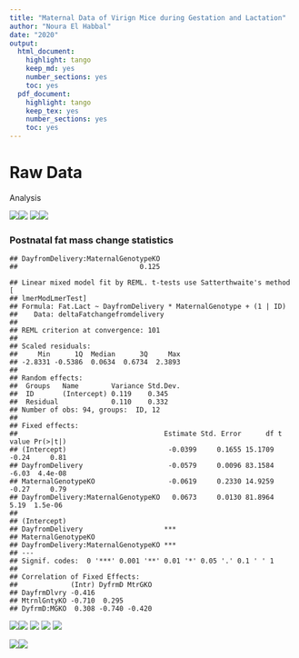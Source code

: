 ```yaml
---
title: "Maternal Data of Virign Mice during Gestation and Lactation"
author: "Noura El Habbal"
date: "2020"
output:
  html_document:
    highlight: tango
    keep_md: yes
    number_sections: yes
    toc: yes
  pdf_document:
    highlight: tango
    keep_tex: yes
    number_sections: yes
    toc: yes
---
```




# Raw Data





Analysis

![](figures/body_weights_during_pregnancyandlactation-1.png)<!-- -->![](figures/body_weights_during_pregnancyandlactation-2.png)<!-- -->
![](figures/Fat_mass_during_pregnancyandlactation-1.png)<!-- -->![](figures/Fat_mass_during_pregnancyandlactation-2.png)<!-- -->

### Postnatal fat mass change statistics


```
## DayfromDelivery:MaternalGenotypeKO 
##                              0.125
```

```
## Linear mixed model fit by REML. t-tests use Satterthwaite's method [
## lmerModLmerTest]
## Formula: Fat.Lact ~ DayfromDelivery * MaternalGenotype + (1 | ID)
##    Data: deltaFatchangefromdelivery
## 
## REML criterion at convergence: 101
## 
## Scaled residuals: 
##     Min      1Q  Median      3Q     Max 
## -2.8331 -0.5386  0.0634  0.6734  2.3893 
## 
## Random effects:
##  Groups   Name        Variance Std.Dev.
##  ID       (Intercept) 0.119    0.345   
##  Residual             0.110    0.332   
## Number of obs: 94, groups:  ID, 12
## 
## Fixed effects:
##                                    Estimate Std. Error      df t value Pr(>|t|)
## (Intercept)                         -0.0399     0.1655 15.1709   -0.24     0.81
## DayfromDelivery                     -0.0579     0.0096 83.1584   -6.03  4.4e-08
## MaternalGenotypeKO                  -0.0619     0.2330 14.9259   -0.27     0.79
## DayfromDelivery:MaternalGenotypeKO   0.0673     0.0130 81.8964    5.19  1.5e-06
##                                       
## (Intercept)                           
## DayfromDelivery                    ***
## MaternalGenotypeKO                    
## DayfromDelivery:MaternalGenotypeKO ***
## ---
## Signif. codes:  0 '***' 0.001 '**' 0.01 '*' 0.05 '.' 0.1 ' ' 1
## 
## Correlation of Fixed Effects:
##             (Intr) DyfrmD MtrGKO
## DayfrmDlvry -0.416              
## MtrnlGntyKO -0.710  0.295       
## DyfrmD:MGKO  0.308 -0.740 -0.420
```

![](figures/lean_mass_during_pregnancyandlactation-1.png)<!-- -->![](figures/lean_mass_during_pregnancyandlactation-2.png)<!-- -->
![](figures/Freewater_during_pregnancyandlactation-1.png)<!-- -->
![](figures/Totalwater_during_pregnancyandlactation-1.png)<!-- -->
![](figures/food_intake-1.png)<!-- -->




![](figures/maternal_feedingefficiency-1.png)<!-- -->![](figures/maternal_feedingefficiency-2.png)<!-- -->
